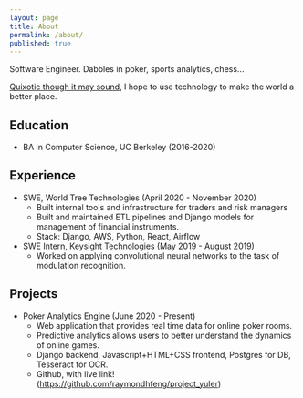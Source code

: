 ```yaml
---
layout: page
title: About
permalink: /about/
published: true
---
```

Software Engineer. Dabbles in poker, sports analytics, chess...

[Quixotic though it may sound](https://web.stanford.edu/~lmackey/), I hope to use technology to make the world a better place. 

## Education
- BA in Computer Science, UC Berkeley (2016-2020)

## Experience
- SWE, World Tree Technologies (April 2020 - November 2020)
	* Built internal tools and infrastructure for traders and risk managers
	* Built and maintained ETL pipelines and Django models for management of financial instruments. 
	* Stack: Django, AWS, Python, React, Airflow
- SWE Intern, Keysight Technologies (May 2019 - August 2019)
	* Worked on applying convolutional neural networks to the task of modulation recognition. 

## Projects
- Poker Analytics Engine (June 2020 - Present)
	* Web application that provides real time data for online poker rooms. 
	* Predictive analytics allows users to better understand the dynamics of online games. 
	* Django backend, Javascript+HTML+CSS frontend, Postgres for DB, Tesseract for OCR. 
	* Github, with live link! (https://github.com/raymondhfeng/project_yuler)

